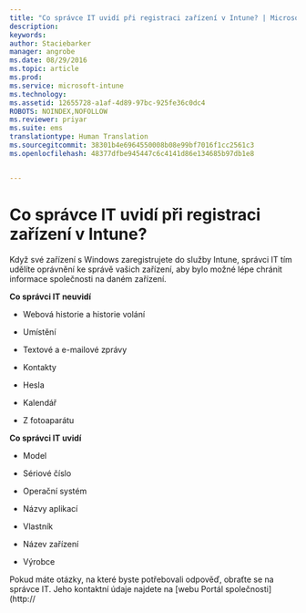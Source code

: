```yaml
---
title: "Co správce IT uvidí při registraci zařízení v Intune? | Microsoft Intune"
description: 
keywords: 
author: Staciebarker
manager: angrobe
ms.date: 08/29/2016
ms.topic: article
ms.prod: 
ms.service: microsoft-intune
ms.technology: 
ms.assetid: 12655728-a1af-4d89-97bc-925fe36c0dc4
ROBOTS: NOINDEX,NOFOLLOW
ms.reviewer: priyar
ms.suite: ems
translationtype: Human Translation
ms.sourcegitcommit: 38301b4e6964550008b08e99bf7016f1cc2561c3
ms.openlocfilehash: 48377dfbe945447c6c4141d86e134685b97db1e8


---
```



# Co správce IT uvidí při registraci zařízení v Intune?

Když své zařízení s Windows zaregistrujete do služby Intune, správci IT tím udělíte oprávnění ke správě vašich zařízení, aby bylo možné lépe chránit informace společnosti na daném zařízení.

**Co správci IT neuvidí**

-   Webová historie a historie volání

-   Umístění

-   Textové a e-mailové zprávy

-   Kontakty

-   Hesla

-   Kalendář

-   Z fotoaparátu

**Co správci IT uvidí**

-   Model

-   Sériové číslo

-   Operační systém

-   Názvy aplikací

-   Vlastník

-   Název zařízení

-   Výrobce


Pokud máte otázky, na které byste potřebovali odpověď, obraťte se na správce IT. Jeho kontaktní údaje najdete na [webu Portál společnosti](http://



<!--HONumber=Aug16_HO5-->


